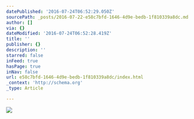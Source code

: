 ```yaml
---
datePublished: '2016-07-24T06:52:29.050Z'
sourcePath: _posts/2016-07-22-e58c7bfd-1646-4d9e-bedb-1f810339a8dc.md
author: []
via: {}
dateModified: '2016-07-24T06:52:28.419Z'
title: ''
publisher: {}
description: ''
starred: false
inFeed: true
hasPage: true
inNav: false
url: e58c7bfd-1646-4d9e-bedb-1f810339a8dc/index.html
_context: 'http://schema.org'
_type: Article

---
```

![](https://the-grid-user-content.s3-us-west-2.amazonaws.com/ac9fd499-0d7e-4c8f-8391-ad6c0d445e88.jpg)